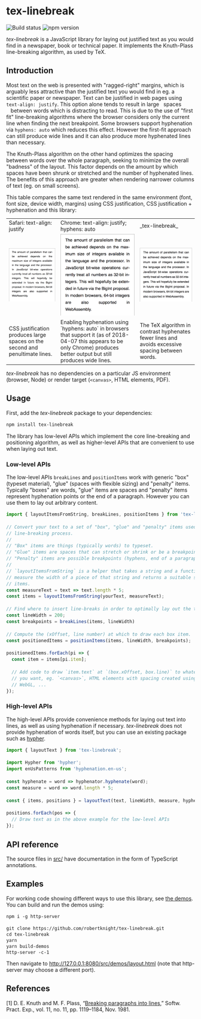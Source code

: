 # tex-linebreak

![Build status](https://travis-ci.org/robertknight/tex-linebreak.svg?branch=master)
![npm version](https://img.shields.io/npm/v/tex-linebreak.svg)

_tex-linebreak_ is a JavaScript library for laying out justified text as you
would find in a newspaper, book or technical paper. It implements the
Knuth-Plass line-breaking algorithm, as used by TeX.

## Introduction

Most text on the web is presented with "ragged-right" margins, which is arguably
less attractive than the justified text you would find in eg. a scientific paper
or newspaper. Text can be justified in web pages using `text-align: justify`.
This option alone tends to result in large&nbsp;&nbsp;&nbsp;spaces
&nbsp;&nbsp;&nbsp;between words which is distracting to read. This is due to the
use of "first fit" line-breaking algorithms where the browser considers only the
current line when finding the next breakpoint. Some browsers support hyphenation
via `hyphens: auto` which reduces this effect. However the first-fit approach
can still produce wide lines and it can also produce more hyphenated lines than
necessary.

The Knuth-Plass algorithm on the other hand optimizes the spacing between words
over the whole paragraph, seeking to minimize the overall "badness" of the
layout. This factor depends on the amount by which spaces have been shrunk or
stretched and the number of hyphenated lines. The benefits of this approach are
greater when rendering narrower columns of text (eg. on small screens).

This table compares the same text rendered in the same environment (font, font
size, device width, margins) using CSS justification, CSS justification +
hyphenation and this library:

<table>
  <tr>
    <td>Safari: text-align: justify</td>
    <td>Chrome: text-align: justify; hyphens: auto</td>
    <td>_tex-linebreak_</td>
  </tr>
  <tr>
    <td><img width="200" src="images/bigint-safari-justify.png"></td>
    <td><img width="200" src="images/bigint-chrome-justify-hyphens.png"></td>
    <td><img width="200" src="images/bigint-tex-linebreak.png"></td>
  </tr>
  <tr>
    <td>CSS justification produces large spaces on the second and penultimate
        lines.</td>
    <td>Enabling hyphenation using `hyphens: auto` in browsers that support it
        (as of 2018-04-07 this appears to be only Chrome) produces better
        output but still produces wide lines.</td>
    <td>The TeX algorithm in contrast hyphenates fewer lines and avoids
        excessive spacing between words.</td>
  </tr>
</table>

_tex-linebreak_ has no dependencies on a particular JS environment (browser,
Node) or render target (`<canvas>`, HTML elements, PDF).

## Usage

First, add the _tex-linebreak_ package to your dependencies:

```sh
npm install tex-linebreak
```

The library has low-level APIs which implement the core line-breaking and
positioning algorithm, as well as higher-level APIs that are convenient to use
when laying out text.

### Low-level APIs

The low-level APIs `breakLines` and `positionItems` work with generic "box"
(typeset material), "glue" (spaces with flexible sizing) and "penalty" items.
Typically "boxes" are words, "glue" items are spaces and "penalty" items
represent hyphenation points or the end of a paragraph. However you can use them
to lay out arbitrary content.

```js
import { layoutItemsFromString, breakLines, positionItems } from 'tex-linebreak';

// Convert your text to a set of "box", "glue" and "penalty" items used by the
// line-breaking process.
//
// "Box" items are things (typically words) to typeset.
// "Glue" items are spaces that can stretch or shrink or be a breakpoint.
// "Penalty" items are possible breakpoints (hyphens, end of a paragraph etc.).
//
// `layoutItemsFromString` is a helper that takes a string and a function to
// measure the width of a piece of that string and returns a suitable set of
// items.
const measureText = text => text.length * 5;
const items = layoutItemsFromString(yourText, measureText);

// Find where to insert line-breaks in order to optimally lay out the text.
const lineWidth = 200;
const breakpoints = breakLines(items, lineWidth)

// Compute the (xOffset, line number) at which to draw each box item.
const positionedItems = positionItems(items, lineWidth, breakpoints);

positionedItems.forEach(pi => {
  const item = items[pi.item];

  // Add code to draw `item.text` at `(box.xOffset, box.line)` to whatever output
  // you want, eg. `<canvas>`, HTML elements with spacing created using CSS,
  // WebGL, ...
});
```

### High-level APIs

The high-level APIs provide convenience methods for laying out text into lines,
as well as using hyphenation if necessary. _tex-linebreak_ does not provide
hyphenation of words itself, but you can use an existing package such as
[hypher](https://github.com/bramstein/hypher).

```js
import { layoutText } from 'tex-linebreak';

import Hypher from 'hypher';
import enUsPatterns from 'hyphenation.en-us';

const hyphenate = word => hyphenator.hyphenate(word);
const measure = word => word.length * 5;

const { items, positions } = layoutText(text, lineWidth, measure, hyphenate);

positions.forEach(pos => {
  // Draw text as in the above example for the low-level APIs
});
```

## API reference

The source files in [src/](src/) have documentation in the form of TypeScript
annotations.

## Examples

For working code showing different ways to use this library, see [the
demos](src/demos/). You can build and run the demos using:

```
npm i -g http-server

git clone https://github.com/robertknight/tex-linebreak.git
cd tex-linebreak
yarn
yarn build-demos
http-server -c-1
```

Then navigate to http://127.0.0.1:8080/src/demos/layout.html (note that
http-server may choose a different port).

## References

[1] D. E. Knuth and M. F. Plass, “[Breaking paragraphs into lines](http://www.eprg.org/G53DOC/pdfs/knuth-plass-breaking.pdf),” Softw. Pract. Exp., vol. 11, no. 11, pp. 1119–1184, Nov. 1981.
